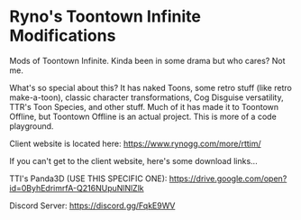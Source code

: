 Ryno's Toontown Infinite Modifications
================

Mods of Toontown Infinite.  Kinda been in some drama but who cares?  Not me.

What's so special about this?  It has naked Toons, some retro stuff (like retro make-a-toon), classic character transformations, Cog Disguise versatility, TTR's Toon Species, and other stuff.  Much of it has made it to Toontown Offline, but Toontown Offline is an actual project.  This is more of a code playground.

Client website is located here: https://www.rynogg.com/more/rttim/

If you can't get to the client website, here's some download links...

TTI's Panda3D (USE THIS SPECIFIC ONE): https://drive.google.com/open?id=0ByhEdrimrfA-Q216NUpuNlNlZlk

Discord Server: https://discord.gg/FqkE9WV
